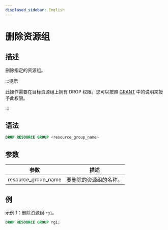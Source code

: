 ```yaml
---
displayed_sidebar: English
---
```


# 删除资源组

## 描述

删除指定的资源组。

:::提示

此操作需要在目标资源组上拥有 DROP 权限。您可以按照 [GRANT](../account-management/GRANT.md) 中的说明来授予此权限。

:::

## 语法

```SQL
DROP RESOURCE GROUP <resource_group_name>
```

## 参数

| **参数**       | **描述**                           |
| ------------------- | ----------------------------------------- |
| resource_group_name | 要删除的资源组的名称。 |

## 例

示例 1：删除资源组 `rg1`。

```SQL
DROP RESOURCE GROUP rg1;